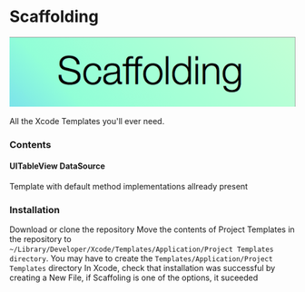 Scaffolding
===========


![](https://raw.githubusercontent.com/haaakon/Scaffolding/master/scaffolding.png)


All the Xcode Templates you'll ever need.


### Contents

#### UITableView DataSource
Template with default method implementations allready present


### Installation

Download or clone the repository
Move the contents of Project Templates in the repository to
`~/Library/Developer/Xcode/Templates/Application/Project Templates directory`. You may have to create the `Templates/Application/Project Templates` directory
In Xcode, check that installation was successful by creating a New File, if Scaffoling is one of the options, it suceeded
